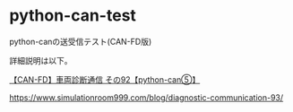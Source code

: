 # python-can-test

python-canの送受信テスト(CAN-FD版)

詳細説明は以下。

[【CAN-FD】車両診断通信 その92【python-can⑤】](https://www.simulationroom999.com/blog/diagnostic-communication-92/ "{rel='follow'}")

https://www.simulationroom999.com/blog/diagnostic-communication-93/

